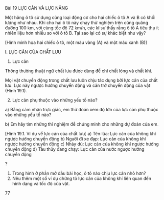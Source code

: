 Bài 19 LỰC CẢN VÀ LỰC NÂNG

Một hãng ô tô sử dụng cùng loại động cơ cho hai chiếc ô tô A và B có khối lượng như nhau. Khi cho hai ô tô này chạy thử nghiệm trên cùng quãng đường 100 km, với cùng tốc độ 72 km/h, các kĩ sư thấy rằng ô tô A tiêu thụ ít nhiên liệu hơn nhiều so với ô tô B. Tại sao lại có sự khác biệt như vậy?

[Hình minh họa hai chiếc ô tô, một màu vàng (A) và một màu xanh (B)]

I. LỰC CẢN CỦA CHẤT LƯU

1. Lực cản

Thông thường thuật ngữ chất lưu được dùng để chỉ chất lỏng và chất khí.

Mọi vật chuyển động trong chất lưu luôn chịu tác dụng bởi lực cản của chất lưu. Lực này ngược hướng chuyển động và cản trở chuyển động của vật (Hình 19.1).

2. Lực cản phụ thuộc vào những yếu tố nào?

a) Bằng cảm nhận trực giác, em thử đoán xem độ lớn của lực cản phụ thuộc vào những yếu tố nào?

b) Em hãy tìm những thí nghiệm để chứng minh cho những dự đoán của em.

[Hình 19.1. Ví dụ về lực cản của chất lưu]
a) Tên lửa: Lực cản của không khí ngược hướng chuyển động
b) Người đi xe đạp: Lực cản của không khí ngược hướng chuyển động
c) Nhảy dù: Lực cản của không khí ngược hướng chuyển động
d) Tàu thủy đang chạy: Lực cản của nước ngược hướng chuyển động

? 
1. Trong hình ở phần mở đầu bài học, ô tô nào chịu lực cản nhỏ hơn?
2. Nêu thêm một số ví dụ chứng tỏ lực cản của không khí liên quan đến hình dạng và tốc độ của vật.

77